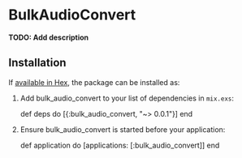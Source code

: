 # BulkAudioConvert

**TODO: Add description**

## Installation

If [available in Hex](https://hex.pm/docs/publish), the package can be installed as:

  1. Add bulk_audio_convert to your list of dependencies in `mix.exs`:

        def deps do
          [{:bulk_audio_convert, "~> 0.0.1"}]
        end

  2. Ensure bulk_audio_convert is started before your application:

        def application do
          [applications: [:bulk_audio_convert]]
        end

